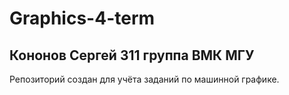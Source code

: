 # Graphics-4-term
## Кононов Сергей 311 группа ВМК МГУ
Репозиторий создан для учёта заданий по машинной графике. 
